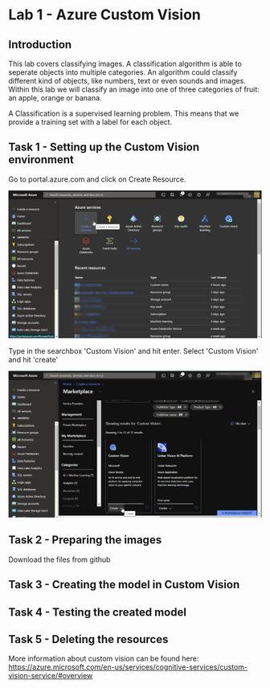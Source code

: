 
# Lab 1 - Azure Custom Vision

## Introduction

This lab covers classifying images. A classification algorithm is able to seperate objects into multiple categories. An algorithm could classify different kind of objects, like numbers, text or even sounds and images. Within this lab we will classify an image into one of three categories of fruit: an apple, orange or banana.

A Classification is a supervised learning problem. This means that we provide a training set with a label for each object. 

## Task 1 - Setting up the Custom Vision environment
Go to portal.azure.com and click on Create Resource.

 ![Azure Portal](./images/Lab01A_azureportal.png)

 Type in the searchbox 'Custom Vision' and hit enter. 
 Select 'Custom Vision' and hit 'create'
 
 ![Azure Portal](./images/Lab01B_create_customvision.png)


## Task 2 - Preparing the images
Download the files from github

## Task 3 - Creating the model in Custom Vision


## Task 4 - Testing the created model


## Task 5 - Deleting the resources

More information about custom vision can be found here:
https://azure.microsoft.com/en-us/services/cognitive-services/custom-vision-service/#overview